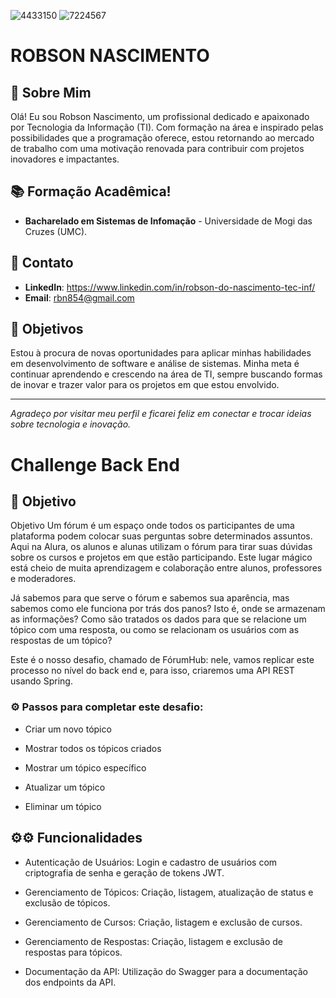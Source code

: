 
![4433150](https://github.com/user-attachments/assets/fcd7b52f-e70c-4e45-bdf9-ec95c2eb112f) ![7224567](https://github.com/user-attachments/assets/43972cc6-752f-4c5a-8fa7-b9f19914e284)


# ROBSON NASCIMENTO



## 🚀 Sobre Mim
Olá! Eu sou Robson Nascimento, um profissional dedicado e apaixonado por Tecnologia da Informação (TI). Com formação na área e inspirado pelas possibilidades que a programação oferece, estou retornando ao mercado de trabalho com uma motivação renovada para contribuir com projetos inovadores e impactantes.

## 📚 Formação Acadêmica!

- **Bacharelado em Sistemas de Infomação** - Universidade de Mogi das Cruzes (UMC).

## 📨 Contato
- **LinkedIn**: https://www.linkedin.com/in/robson-do-nascimento-tec-inf/
- **Email**: rbn854@gmail.com

## 🎯 Objetivos
Estou à procura de novas oportunidades para aplicar minhas habilidades em desenvolvimento de software e análise de sistemas. Minha meta é continuar aprendendo e crescendo na área de TI, sempre buscando formas de inovar e trazer valor para os projetos em que estou envolvido.

---

_Agradeço por visitar meu perfil e ficarei feliz em conectar e trocar ideias sobre tecnologia e inovação._



# Challenge Back End

## 🎯 Objetivo

Objetivo
Um fórum é um espaço onde todos os participantes de uma plataforma podem colocar suas perguntas sobre determinados assuntos. Aqui na Alura, os alunos e alunas utilizam o fórum para tirar suas dúvidas sobre os cursos e projetos em que estão participando. Este lugar mágico está cheio de muita aprendizagem e colaboração entre alunos, professores e moderadores.

Já sabemos para que serve o fórum e sabemos sua aparência, mas sabemos como ele funciona por trás dos panos? Isto é, onde se armazenam as informações? Como são tratados os dados para que se relacione um tópico com uma resposta, ou como se relacionam os usuários com as respostas de um tópico?

Este é o nosso desafio, chamado de FórumHub: nele, vamos replicar este processo no nível do back end e, para isso, criaremos uma API REST usando Spring.

### ⚙️ Passos para completar este desafio:

* Criar um novo tópico

* Mostrar todos os tópicos criados

* Mostrar um tópico específico

* Atualizar um tópico

* Eliminar um tópico

## ⚙️⚙️ Funcionalidades

* Autenticação de Usuários: Login e cadastro de usuários com criptografia de senha e geração de tokens JWT.

* Gerenciamento de Tópicos: Criação, listagem, atualização de status e exclusão de tópicos.

* Gerenciamento de Cursos: Criação, listagem e exclusão de cursos.

* Gerenciamento de Respostas: Criação, listagem e exclusão de respostas para tópicos.

* Documentação da API: Utilização do Swagger para a documentação dos endpoints da API.
